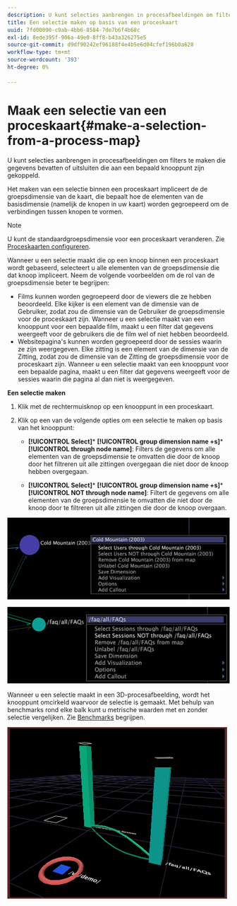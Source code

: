 ```yaml
---
description: U kunt selecties aanbrengen in procesafbeeldingen om filters te maken die gegevens bevatten of uitsluiten die aan een bepaald knooppunt zijn gekoppeld.
title: Een selectie maken op basis van een proceskaart
uuid: 7fd00090-c9ab-4bb6-8584-7de7b6f4b68c
exl-id: 8ede395f-906a-49e0-8ff8-b43a326275e5
source-git-commit: d9df90242ef96188f4e4b5e6d04cfef196b0a628
workflow-type: tm+mt
source-wordcount: '393'
ht-degree: 0%

---
```


# Maak een selectie van een proceskaart{#make-a-selection-from-a-process-map}

U kunt selecties aanbrengen in procesafbeeldingen om filters te maken die gegevens bevatten of uitsluiten die aan een bepaald knooppunt zijn gekoppeld.

Het maken van een selectie binnen een proceskaart impliceert de de groepsdimensie van de kaart, die bepaalt hoe de elementen van de basisdimensie (namelijk de knopen in uw kaart) worden gegroepeerd om de verbindingen tussen knopen te vormen.

>[!NOTE]
>
>U kunt de standaardgroepsdimensie voor een proceskaart veranderen. Zie [Proceskaarten configureren](../../../../home/c-get-started/c-intf-anlys-ftrs/t-config-proc-maps.md#task-4a95730b18a14bc790a77c013832b2d6).

Wanneer u een selectie maakt die op een knoop binnen een proceskaart wordt gebaseerd, selecteert u alle elementen van de groepsdimensie die dat knoop impliceert. Neem de volgende voorbeelden om de rol van de groepsdimensie beter te begrijpen:

* Films kunnen worden gegroepeerd door de viewers die ze hebben beoordeeld. Elke kijker is een element van de dimensie van de Gebruiker, zodat zou de dimensie van de Gebruiker de groepsdimensie voor de proceskaart zijn. Wanneer u een selectie maakt van een knooppunt voor een bepaalde film, maakt u een filter dat gegevens weergeeft voor de gebruikers die de film wel of niet hebben beoordeeld.
* Websitepagina&#39;s kunnen worden gegroepeerd door de sessies waarin ze zijn weergegeven. Elke zitting is een element van de dimensie van de Zitting, zodat zou de dimensie van de Zitting de groepsdimensie voor de proceskaart zijn. Wanneer u een selectie maakt van een knooppunt voor een bepaalde pagina, maakt u een filter dat gegevens weergeeft voor de sessies waarin die pagina al dan niet is weergegeven.

**Een selectie maken**

1. Klik met de rechtermuisknop op een knooppunt in een proceskaart.
1. Klik op een van de volgende opties om een selectie te maken op basis van het knooppunt:

   * **[!UICONTROL Select]***  **[!UICONTROL group dimension name +s]***  **[!UICONTROL through node name]**: Filters de gegevens om alle elementen van de groepsdimensie te omvatten die door de knoop door het filtreren uit alle zittingen overgegaan die niet door de knoop hebben overgegaan.

   * **[!UICONTROL Select]***  **[!UICONTROL group dimension name +s]***  **[!UICONTROL NOT through node name]**: Filtert de gegevens om alle elementen van de groepsdimensie te omvatten die niet door de knoop door te filtreren uit alle zittingen die door de knoop overgaan.

![](assets/vis_2DProcessMap_Selections_Movie.png)

![](assets/vis_2DProcessMap_Selections_Page.png)

Wanneer u een selectie maakt in een 3D-procesafbeelding, wordt het knooppunt omcirkeld waarvoor de selectie is gemaakt. Met behulp van benchmarks rond elke balk kunt u metrische waarden met en zonder selectie vergelijken. Zie [Benchmarks](../../../../home/c-get-started/c-vis/c-ustd-benchmks.md#concept-c7b0f4102e92458096f8c4765cbe2914) begrijpen.

![](assets/vis_3DProcessMap_Selection.png)
